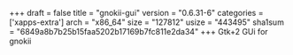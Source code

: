 +++
draft = false
title = "gnokii-gui"
version = "0.6.31-6"
categories = ['xapps-extra']
arch = "x86_64"
size = "127812"
usize = "443495"
sha1sum = "6849a8b7b25b15faa5202b17169b7fc811e2da34"
+++
Gtk+2 GUi for gnokii
